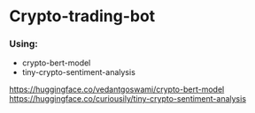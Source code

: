 # Crypto-trading-bot

### Using:
- crypto-bert-model   
- tiny-crypto-sentiment-analysis

https://huggingface.co/vedantgoswami/crypto-bert-model
https://huggingface.co/curiousily/tiny-crypto-sentiment-analysis